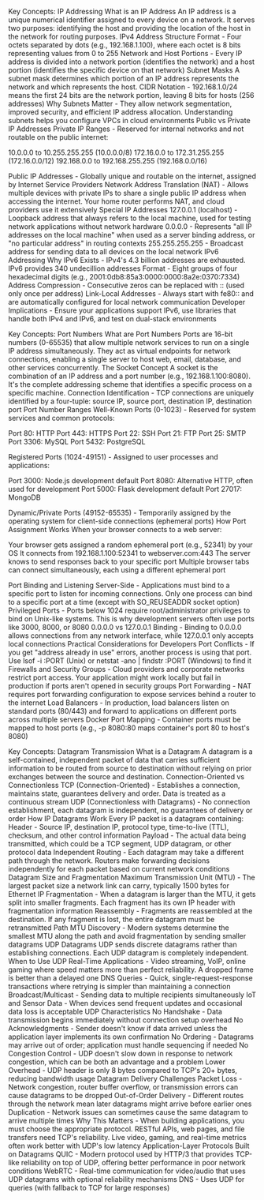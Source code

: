 Key Concepts: IP Addressing
What is an IP Address
An IP address is a unique numerical identifier assigned to every device on a network. It serves two purposes: identifying the host and providing the location of the host in the network for routing purposes.
IPv4 Address Structure
Format - Four octets separated by dots (e.g., 192.168.1.100), where each octet is 8 bits representing values from 0 to 255
Network and Host Portions - Every IP address is divided into a network portion (identifies the network) and a host portion (identifies the specific device on that network)
Subnet Masks
A subnet mask determines which portion of an IP address represents the network and which represents the host.
CIDR Notation - 192.168.1.0/24 means the first 24 bits are the network portion, leaving 8 bits for hosts (256 addresses)
Why Subnets Matter - They allow network segmentation, improved security, and efficient IP address allocation. Understanding subnets helps you configure VPCs in cloud environments
Public vs Private IP Addresses
Private IP Ranges - Reserved for internal networks and not routable on the public internet:

10.0.0.0 to 10.255.255.255 (10.0.0.0/8)
172.16.0.0 to 172.31.255.255 (172.16.0.0/12)
192.168.0.0 to 192.168.255.255 (192.168.0.0/16)

Public IP Addresses - Globally unique and routable on the internet, assigned by Internet Service Providers
Network Address Translation (NAT) - Allows multiple devices with private IPs to share a single public IP address when accessing the internet. Your home router performs NAT, and cloud providers use it extensively
Special IP Addresses
127.0.0.1 (localhost) - Loopback address that always refers to the local machine, used for testing network applications without network hardware
0.0.0.0 - Represents "all IP addresses on the local machine" when used as a server binding address, or "no particular address" in routing contexts
255.255.255.255 - Broadcast address for sending data to all devices on the local network
IPv6 Addressing
Why IPv6 Exists - IPv4's 4.3 billion addresses are exhausted. IPv6 provides 340 undecillion addresses
Format - Eight groups of four hexadecimal digits (e.g., 2001:0db8:85a3:0000:0000:8a2e:0370:7334)
Address Compression - Consecutive zeros can be replaced with :: (used only once per address)
Link-Local Addresses - Always start with fe80:: and are automatically configured for local network communication
Developer Implications - Ensure your applications support IPv6, use libraries that handle both IPv4 and IPv6, and test on dual-stack environments

Key Concepts: Port Numbers
What are Port Numbers
Ports are 16-bit numbers (0-65535) that allow multiple network services to run on a single IP address simultaneously. They act as virtual endpoints for network connections, enabling a single server to host web, email, database, and other services concurrently.
The Socket Concept
A socket is the combination of an IP address and a port number (e.g., 192.168.1.100:8080). It's the complete addressing scheme that identifies a specific process on a specific machine.
Connection Identification - TCP connections are uniquely identified by a four-tuple: source IP, source port, destination IP, destination port
Port Number Ranges
Well-Known Ports (0-1023) - Reserved for system services and common protocols:

Port 80: HTTP
Port 443: HTTPS
Port 22: SSH
Port 21: FTP
Port 25: SMTP
Port 3306: MySQL
Port 5432: PostgreSQL

Registered Ports (1024-49151) - Assigned to user processes and applications:

Port 3000: Node.js development default
Port 8080: Alternative HTTP, often used for development
Port 5000: Flask development default
Port 27017: MongoDB

Dynamic/Private Ports (49152-65535) - Temporarily assigned by the operating system for client-side connections (ephemeral ports)
How Port Assignment Works
When your browser connects to a web server:

Your browser gets assigned a random ephemeral port (e.g., 52341) by your OS
It connects from 192.168.1.100:52341 to webserver.com:443
The server knows to send responses back to your specific port
Multiple browser tabs can connect simultaneously, each using a different ephemeral port

Port Binding and Listening
Server-Side - Applications must bind to a specific port to listen for incoming connections. Only one process can bind to a specific port at a time (except with SO_REUSEADDR socket option)
Privileged Ports - Ports below 1024 require root/administrator privileges to bind on Unix-like systems. This is why development servers often use ports like 3000, 8000, or 8080
0.0.0.0 vs 127.0.0.1 Binding - Binding to 0.0.0.0 allows connections from any network interface, while 127.0.0.1 only accepts local connections
Practical Considerations for Developers
Port Conflicts - If you get "address already in use" errors, another process is using that port. Use lsof -i :PORT (Unix) or netstat -ano | findstr :PORT (Windows) to find it
Firewalls and Security Groups - Cloud providers and corporate networks restrict port access. Your application might work locally but fail in production if ports aren't opened in security groups
Port Forwarding - NAT requires port forwarding configuration to expose services behind a router to the internet
Load Balancers - In production, load balancers listen on standard ports (80/443) and forward to applications on different ports across multiple servers
Docker Port Mapping - Container ports must be mapped to host ports (e.g., -p 8080:80 maps container's port 80 to host's 8080)

Key Concepts: Datagram Transmission
What is a Datagram
A datagram is a self-contained, independent packet of data that carries sufficient information to be routed from source to destination without relying on prior exchanges between the source and destination.
Connection-Oriented vs Connectionless
TCP (Connection-Oriented) - Establishes a connection, maintains state, guarantees delivery and order. Data is treated as a continuous stream
UDP (Connectionless with Datagrams) - No connection establishment, each datagram is independent, no guarantees of delivery or order
How IP Datagrams Work
Every IP packet is a datagram containing:
Header - Source IP, destination IP, protocol type, time-to-live (TTL), checksum, and other control information
Payload - The actual data being transmitted, which could be a TCP segment, UDP datagram, or other protocol data
Independent Routing - Each datagram may take a different path through the network. Routers make forwarding decisions independently for each packet based on current network conditions
Datagram Size and Fragmentation
Maximum Transmission Unit (MTU) - The largest packet size a network link can carry, typically 1500 bytes for Ethernet
IP Fragmentation - When a datagram is larger than the MTU, it gets split into smaller fragments. Each fragment has its own IP header with fragmentation information
Reassembly - Fragments are reassembled at the destination. If any fragment is lost, the entire datagram must be retransmitted
Path MTU Discovery - Modern systems determine the smallest MTU along the path and avoid fragmentation by sending smaller datagrams
UDP Datagrams
UDP sends discrete datagrams rather than establishing connections. Each UDP datagram is completely independent.
When to Use UDP
Real-Time Applications - Video streaming, VoIP, online gaming where speed matters more than perfect reliability. A dropped frame is better than a delayed one
DNS Queries - Quick, single-request-response transactions where retrying is simpler than maintaining a connection
Broadcast/Multicast - Sending data to multiple recipients simultaneously
IoT and Sensor Data - When devices send frequent updates and occasional data loss is acceptable
UDP Characteristics
No Handshake - Data transmission begins immediately without connection setup overhead
No Acknowledgments - Sender doesn't know if data arrived unless the application layer implements its own confirmation
No Ordering - Datagrams may arrive out of order; application must handle sequencing if needed
No Congestion Control - UDP doesn't slow down in response to network congestion, which can be both an advantage and a problem
Lower Overhead - UDP header is only 8 bytes compared to TCP's 20+ bytes, reducing bandwidth usage
Datagram Delivery Challenges
Packet Loss - Network congestion, router buffer overflow, or transmission errors can cause datagrams to be dropped
Out-of-Order Delivery - Different routes through the network mean later datagrams might arrive before earlier ones
Duplication - Network issues can sometimes cause the same datagram to arrive multiple times
Why This Matters - When building applications, you must choose the appropriate protocol. RESTful APIs, web pages, and file transfers need TCP's reliability. Live video, gaming, and real-time metrics often work better with UDP's low latency
Application-Layer Protocols Built on Datagrams
QUIC - Modern protocol used by HTTP/3 that provides TCP-like reliability on top of UDP, offering better performance in poor network conditions
WebRTC - Real-time communication for video/audio that uses UDP datagrams with optional reliability mechanisms
DNS - Uses UDP for queries (with fallback to TCP for large responses)
